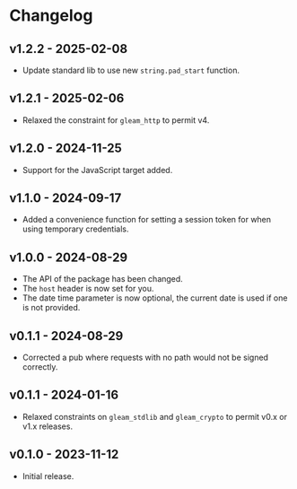 # Changelog

## v1.2.2 - 2025-02-08

- Update standard lib to use new `string.pad_start` function.

## v1.2.1 - 2025-02-06

- Relaxed the constraint for `gleam_http` to permit v4.

## v1.2.0 - 2024-11-25

- Support for the JavaScript target added.

## v1.1.0 - 2024-09-17

- Added a convenience function for setting a session token for when using
  temporary credentials.

## v1.0.0 - 2024-08-29

- The API of the package has been changed.
- The `host` header is now set for you.
- The date time parameter is now optional, the current date is used if one is
  not provided.

## v0.1.1 - 2024-08-29

- Corrected a pub where requests with no path would not be signed correctly.

## v0.1.1 - 2024-01-16

- Relaxed constraints on `gleam_stdlib` and `gleam_crypto` to permit v0.x or v1.x
  releases.

## v0.1.0 - 2023-11-12

- Initial release.
